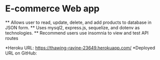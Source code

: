 # E-commerce Web app

** Allows user to read, update, delete, and add products to database in JSON form. 
** Uses mysql2, express.js, sequelize, and dotenv as technologies.
** Recommend users use insomnia to view and test API routes
















*Heroku URL: https://thawing-ravine-23649.herokuapp.com/
*Deployed URL on GitHub: 

